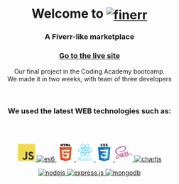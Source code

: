 <h1 align="center">Welcome to <a href="https://finerr.onrender.com/" target="blank"><img align="center"
            src="https://res.cloudinary.com/dnvbfkgsb/image/upload/v1690816507/Capture_dsrsng.jpg" alt="finerr"
            height="40" width="120" /></a></h1>
<h3 align="center">A Fiverr-like marketplace</h3>
<h3 align="center"><a href="https://finerr.onrender.com/" target="blank">Go to the live site</a></h3>

<p align="center">Our final project in the Coding Academy bootcamp. <br/>We made it in two weeks, with team of three developers</p>

<br/>

<h3 align="center">We used the latest WEB technologies such as:</h3>
<br/>
<br/>
<p align="center">
    <a href="https://developer.mozilla.org/en-US/docs/Web/JavaScript" target="_blank" rel="noreferrer"> <img
            src="https://raw.githubusercontent.com/devicons/devicon/master/icons/javascript/javascript-original.svg"
            alt="javascript" width="40" height="40" /> </a>
    <a href="https://developer.mozilla.org/en-US/docs/Web/JavaScript" target="_blank" rel="noreferrer"> <img
            src="https://devstickers.com/assets/img/pro/fhtr.png" alt="es6" width="40" height="40" /> </a>
    <a href="https://www.w3.org/html/" target="_blank" rel="noreferrer"> <img
            src="https://raw.githubusercontent.com/devicons/devicon/master/icons/html5/html5-original-wordmark.svg"
            alt="html5" width="40" height="40" /> </a>
    <a href="https://reactjs.org/" target="_blank" rel="noreferrer"> <img
            src="https://raw.githubusercontent.com/devicons/devicon/master/icons/react/react-original-wordmark.svg"
            alt="react" width="40" height="40" /> </a>
    <a href="https://www.w3schools.com/css/" target="_blank" rel="noreferrer"> <img
            src="https://raw.githubusercontent.com/devicons/devicon/master/icons/css3/css3-original-wordmark.svg"
            alt="css3" width="40" height="40" /> </a>
    <a href="https://sass-lang.com" target="_blank" rel="noreferrer">
        <img src="https://raw.githubusercontent.com/devicons/devicon/master/icons/sass/sass-original.svg" alt="sass"
            width="40" height="40" /> </a>
    <a href="https://www.chartjs.org" target="_blank" rel="noreferrer"> <img
            src="https://www.chartjs.org/media/logo-title.svg" alt="chartjs" width="50" height="50" /> </a>
</p>
<p align="center">
    <a href="https://nodejs.org" target="_blank" rel="noreferrer">
        <img src="https://www.creative-tim.com/blog/content/images/wordpress/2020/03/node-js-736399_1280.png" alt="nodejs" width="160"
            height="80" /> </a>
    <a href="https://expressjs.com/" target="_blank" rel="noreferrer">
        <img src="https://youteam.io/blog/wp-content/uploads/2022/04/expressjs_logo.png" alt="express.js" width="100"
            height="70" /> </a>
    <a href="https://www.mongodb.com/" target="_blank" rel="noreferrer"> <img
            src="https://seeklogo.com/images/M/mongodb-logo-655F7D542D-seeklogo.com.png" alt="mongodb" width="30"
            height="60" /> </a>
</p>
